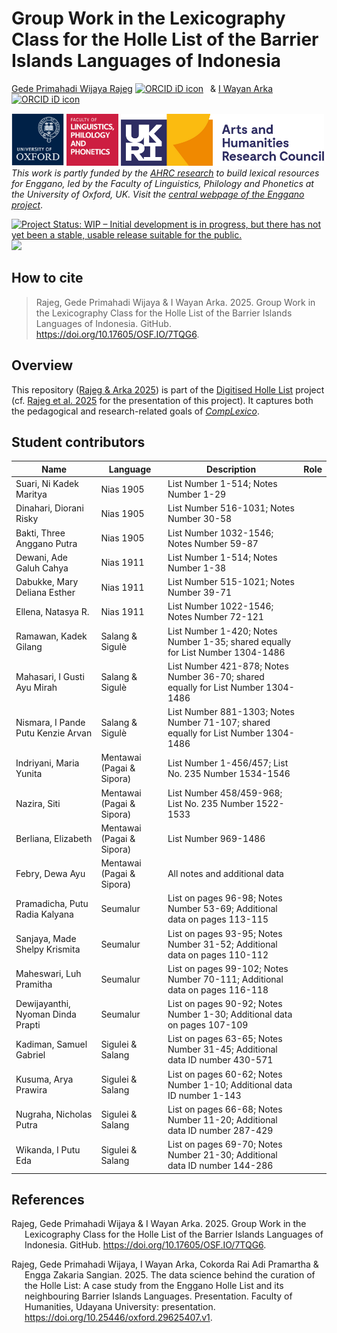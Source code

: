 Group Work in the Lexicography Class for the Holle List of the Barrier
Islands Languages of Indonesia
================
[Gede Primahadi Wijaya
Rajeg](https://www.ling-phil.ox.ac.uk/people/gede-rajeg)
<a itemprop="sameAs" content="https://orcid.org/0000-0002-2047-8621" href="https://orcid.org/0000-0002-2047-8621" target="orcid.widget" rel="noopener noreferrer" style="vertical-align:top;"><img src="https://orcid.org/sites/default/files/images/orcid_16x16.png" style="width:1em;margin-right:.5em;" alt="ORCID iD icon"></a>
& [I Wayan Arka](https://researchers.anu.edu.au/researchers/arka-iww)
<a itemprop="sameAs" content="https://orcid.org/0000-0002-2819-6186" href="https://orcid.org/0000-0002-2819-6186" target="orcid.widget" rel="noopener noreferrer" style="vertical-align:top;"><img src="https://orcid.org/sites/default/files/images/orcid_16x16.png" style="width:1em;margin-right:.5em;" alt="ORCID iD icon"></a>

<!-- README.md is generated from README.Rmd. Please edit that file -->

<!-- badges: start -->

[<img
src="https://raw.githubusercontent.com/engganolang/digitised-holle-list/main/file-oxweb-logo.gif"
width="84" alt="The University of Oxford" />](https://www.ox.ac.uk/)
[<img
src="https://raw.githubusercontent.com/engganolang/digitised-holle-list/main/file-lingphil.png"
width="83"
alt="Faculty of Linguistics, Philology and Phonetics, the University of Oxford" />](https://www.ling-phil.ox.ac.uk/)
[<img
src="https://raw.githubusercontent.com/engganolang/digitised-holle-list/main/file-ahrc.png"
width="325" alt="Arts and Humanities Research Council (AHRC)" />](https://www.ukri.org/councils/ahrc/)
</br>*This work is partly funded by the [AHRC
research](https://gtr.ukri.org/projects?ref=AH%2FW007290%2F1) to build
lexical resources for Enggano, led by the Faculty of Linguistics,
Philology and Phonetics at the University of Oxford, UK. Visit the
[central webpage of the Enggano
project](https://enggano.ling-phil.ox.ac.uk/)*.

[![Project Status: WIP – Initial development is in progress, but there
has not yet been a stable, usable release suitable for the
public.](https://www.repostatus.org/badges/latest/wip.svg)](https://www.repostatus.org/#wip)
[![](https://img.shields.io/badge/OSF-10.17605/OSF.IO/7TQG6-green.svg)](https://doi.org/10.17605/OSF.IO/7TQG6)
<!-- badges: end -->

## How to cite

> Rajeg, Gede Primahadi Wijaya & I Wayan Arka. 2025. Group Work in the
> Lexicography Class for the Holle List of the Barrier Islands Languages
> of Indonesia. GitHub. <https://doi.org/10.17605/OSF.IO/7TQG6>.

## Overview

This repository ([Rajeg & Arka 2025](#ref-rajeg_group_2025)) is part of
the [Digitised Holle
List](https://portal.sds.ox.ac.uk/projects/Digitised_Holle_List/259172)
project (cf. [Rajeg et al. 2025](#ref-rajeg_data_2025) for the
presentation of this project). It captures both the pedagogical and
research-related goals of [*CompLexico*](https://github.com/complexico).

## Student contributors

| Name | Language | Description | Role |
|----|----|----|----|
| Suari, Ni Kadek Maritya | Nias 1905 | List Number 1-514; Notes Number 1-29 |  |
| Dinahari, Diorani Risky | Nias 1905 | List Number 516-1031; Notes Number 30-58 |  |
| Bakti, Three Anggano Putra | Nias 1905 | List Number 1032-1546; Notes Number 59-87 |  |
| Dewani, Ade Galuh Cahya | Nias 1911 | List Number 1-514; Notes Number 1-38 |  |
| Dabukke, Mary Deliana Esther | Nias 1911 | List Number 515-1021; Notes Number 39-71 |  |
| Ellena, Natasya R. | Nias 1911 | List Number 1022-1546; Notes Number 72-121 |  |
| Ramawan, Kadek Gilang | Salang & Sigulè | List Number 1-420; Notes Number 1-35; shared equally for List Number 1304-1486 |  |
| Mahasari, I Gusti Ayu Mirah | Salang & Sigulè | List Number 421-878; Notes Number 36-70; shared equally for List Number 1304-1486 |  |
| Nismara, I Pande Putu Kenzie Arvan | Salang & Sigulè | List Number 881-1303; Notes Number 71-107; shared equally for List Number 1304-1486 |  |
| Indriyani, Maria Yunita | Mentawai (Pagai & Sipora) | List Number 1-456/457; List No. 235 Number 1534-1546 |  |
| Nazira, Siti | Mentawai (Pagai & Sipora) | List Number 458/459-968; List No. 235 Number 1522-1533 |  |
| Berliana, Elizabeth | Mentawai (Pagai & Sipora) | List Number 969-1486 |  |
| Febry, Dewa Ayu | Mentawai (Pagai & Sipora) | All notes and additional data |  |
| Pramadicha, Putu Radia Kalyana | Seumalur | List on pages 96-98; Notes Number 53-69; Additional data on pages 113-115 |  |
| Sanjaya, Made Shelpy Krismita | Seumalur | List on pages 93-95; Notes Number 31-52; Additional data on pages 110-112 |  |
| Maheswari, Luh Pramitha | Seumalur | List on pages 99-102; Notes Number 70-111; Additional data on pages 116-118 |  |
| Dewijayanthi, Nyoman Dinda Prapti | Seumalur | List on pages 90-92; Notes Number 1-30; Additional data on pages 107-109 |  |
| Kadiman, Samuel Gabriel | Sigulei & Salang | List on pages 63-65; Notes Number 31-45; Additional data ID number 430-571 |  |
| Kusuma, Arya Prawira | Sigulei & Salang | List on pages 60-62; Notes Number 1-10; Additional data ID number 1-143 |  |
| Nugraha, Nicholas Putra | Sigulei & Salang | List on pages 66-68; Notes Number 11-20; Additional data ID number 287-429 |  |
| Wikanda, I Putu Eda | Sigulei & Salang | List on pages 69-70; Notes Number 21-30; Additional data ID number 144-286 |  |

## References

<div id="refs" class="references csl-bib-body hanging-indent"
entry-spacing="0">

<div id="ref-rajeg_group_2025" class="csl-entry">

Rajeg, Gede Primahadi Wijaya & I Wayan Arka. 2025. Group Work in the
Lexicography Class for the Holle List of the Barrier Islands Languages
of Indonesia. GitHub. <https://doi.org/10.17605/OSF.IO/7TQG6>.

</div>

<div id="ref-rajeg_data_2025" class="csl-entry">

Rajeg, Gede Primahadi Wijaya, I Wayan Arka, Cokorda Rai Adi Pramartha &
Engga Zakaria Sangian. 2025. The data science behind the curation of the
Holle List: A case study from the Enggano Holle List and its
neighbouring Barrier Islands Languages. Presentation. Faculty of
Humanities, Udayana University: presentation.
<https://doi.org/10.25446/oxford.29625407.v1>.

</div>

</div>
